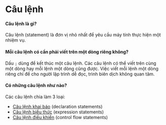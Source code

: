 # Câu lệnh

#### Câu lệnh là gì?
Câu lệnh (statement) là đơn vị nhỏ nhất để yêu cầu máy tính thực hiện một nhiệm vụ.

#### Mỗi câu lệnh có cần phải viết trên một dòng riêng không?
Dấu `;` dùng để kết thúc một câu lệnh.
Các câu lệnh có thể viết trên cùng một dòng hay mỗi lệnh một dòng cũng được.
Việc viết mỗi lệnh một dòng riêng chỉ để cho người lập trình dễ đọc, trình biên dịch không quan tâm.

#### Có những câu lệnh như nào?
Các câu lệnh chia làm 3 loại:
- [Câu lệnh khai báo](variable) (declaration statements)
- [Câu lệnh biểu thức](expression) (expression statements)
- [Câu lệnh điều khiển](control-flow) (control flow statements)
